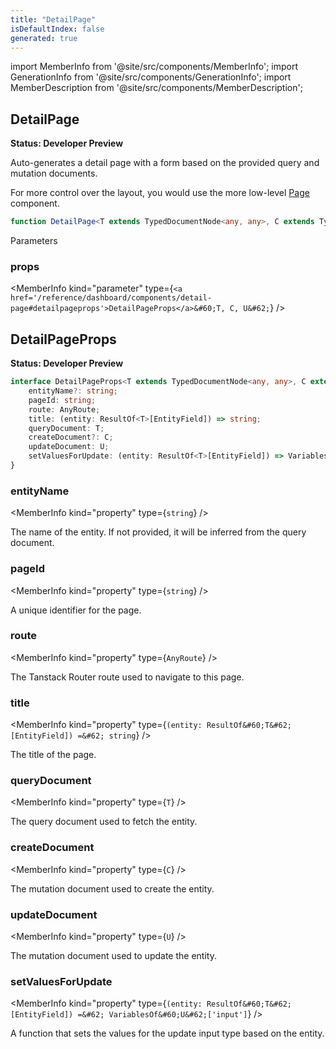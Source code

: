 ```yaml
---
title: "DetailPage"
isDefaultIndex: false
generated: true
---
```

<!-- This file was generated from the Vendure source. Do not modify. Instead, re-run the "docs:build" script -->
import MemberInfo from '@site/src/components/MemberInfo';
import GenerationInfo from '@site/src/components/GenerationInfo';
import MemberDescription from '@site/src/components/MemberDescription';


## DetailPage

<GenerationInfo sourceFile="packages/dashboard/src/lib/framework/page/detail-page.tsx" sourceLine="124" packageName="@vendure/dashboard" since="3.3.0" />

**Status: Developer Preview**

Auto-generates a detail page with a form based on the provided query and mutation documents.

For more control over the layout, you would use the more low-level <a href='/reference/dashboard/components/page#page'>Page</a> component.

```ts title="Signature"
function DetailPage<T extends TypedDocumentNode<any, any>, C extends TypedDocumentNode<any, any>, U extends TypedDocumentNode<any, any>>(props: DetailPageProps<T, C, U>): void
```
Parameters

### props

<MemberInfo kind="parameter" type={`<a href='/reference/dashboard/components/detail-page#detailpageprops'>DetailPageProps</a>&#60;T, C, U&#62;`} />



## DetailPageProps

<GenerationInfo sourceFile="packages/dashboard/src/lib/framework/page/detail-page.tsx" sourceLine="39" packageName="@vendure/dashboard" since="3.3.0" />

**Status: Developer Preview**

```ts title="Signature"
interface DetailPageProps<T extends TypedDocumentNode<any, any>, C extends TypedDocumentNode<any, any>, U extends TypedDocumentNode<any, any>, EntityField extends keyof ResultOf<T> = DetailEntityPath<T>> {
    entityName?: string;
    pageId: string;
    route: AnyRoute;
    title: (entity: ResultOf<T>[EntityField]) => string;
    queryDocument: T;
    createDocument?: C;
    updateDocument: U;
    setValuesForUpdate: (entity: ResultOf<T>[EntityField]) => VariablesOf<U>['input'];
}
```

<div className="members-wrapper">

### entityName

<MemberInfo kind="property" type={`string`}   />

The name of the entity.
If not provided, it will be inferred from the query document.
### pageId

<MemberInfo kind="property" type={`string`}   />

A unique identifier for the page.
### route

<MemberInfo kind="property" type={`AnyRoute`}   />

The Tanstack Router route used to navigate to this page.
### title

<MemberInfo kind="property" type={`(entity: ResultOf&#60;T&#62;[EntityField]) =&#62; string`}   />

The title of the page.
### queryDocument

<MemberInfo kind="property" type={`T`}   />

The query document used to fetch the entity.
### createDocument

<MemberInfo kind="property" type={`C`}   />

The mutation document used to create the entity.
### updateDocument

<MemberInfo kind="property" type={`U`}   />

The mutation document used to update the entity.
### setValuesForUpdate

<MemberInfo kind="property" type={`(entity: ResultOf&#60;T&#62;[EntityField]) =&#62; VariablesOf&#60;U&#62;['input']`}   />

A function that sets the values for the update input type based on the entity.


</div>
